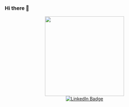 ### Hi there 👋
<div id="header" align="center">
  <img src="https://media.giphy.com/media/v1.Y2lkPTc5MGI3NjExdGF5c2t2amhxbjJsYzBnbzNlaHcxYWl3ZTI4MTBpc2tqbXY5ZGo5dyZlcD12MV9pbnRlcm5hbF9naWZfYnlfaWQmY3Q9Zw/2IudUHdI075HL02Pkk/giphy.gif" width="250"/>
  <div id="badges">
    <a href="https://linkedin.com/in/sepehrbehmaneshfard" target="_blank">
      <img src="https://img.shields.io/badge/LinkedIn-blue?style=for-the-badge&logo=linkedin&logoColor=white" alt="LinkedIn Badge"/>
    </a>
  </div>
  <img src="https://komarev.com/ghpvc/?username=Sep26e&style=flat-square&color=blue" alt=""/>
</div>
